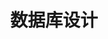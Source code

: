 ---
title: 数据库设计
description: 表设计、字段设计等
image:

# Badge style
style:
    background: "#2a9d8f"
    color: "#fff"
---
